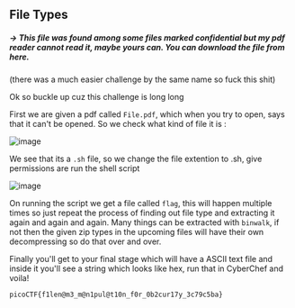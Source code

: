 ## File Types 

##### -> This file was found among some files marked confidential but my pdf reader cannot read it, maybe yours can. You can download the file from here.

(there was a much easier challenge by the same name so fuck this shit)

Ok so buckle up cuz this challenge is long long

First we are given a pdf called `File.pdf`, which when you try to open, says that it can't be opened. So we check what kind of file it is :

![image](https://github.com/slowstabs/CTF-Writeups/assets/148702248/3449e176-0b12-49f2-8707-69a9d78f2ed4)

We see that its a `.sh` file, so we change the file extention to .sh, give permissions are run the shell script

![image](https://github.com/slowstabs/CTF-Writeups/assets/148702248/7326de79-2a1e-4e88-9541-7d2d4f048c90)

On running the script we get a file called `flag`, this will happen multiple times so just repeat the process of finding out file type and extracting it again and again and again.
Many things can be extracted with `binwalk`, if not then the given zip types in the upcoming files will have their own decompressing so do that over and over.

Finally you'll get to your final stage which will have a ASCII text file and inside it you'll see a string which looks like hex, run that in CyberChef and voila!

`picoCTF{f1len@m3_m@n1pul@t10n_f0r_0b2cur17y_3c79c5ba}`












